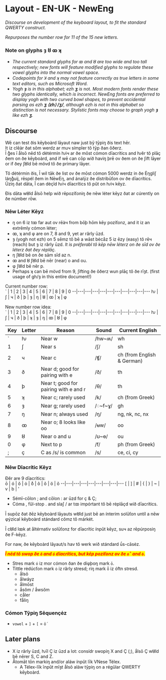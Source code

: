 # Layout - EN-UK - NewEng
_Discourse on development of the keyboard layout, to fit the standard QWERTY construct._  

_Repurposes the number row for 11 of the 15 new letters._  

### Note on glyphs ȝ ȣ ꝏ ʞ
* _The current standard glyphs for ꝏ and ȣ are too wide and too tall respectively; new fonts will feature modified glyphs to regulate these vowel glyphs into the normal vowel space._  
* _Codepoints for Ʞ and ʞ may not feature correctly as true letters in some text editors, such as Microsoft Word._
* _Yogh **ȝ** is in this alphabet; ezh **ʒ** is_ not. _Most modern fonts render these two glyphs identically, which is incorrect. NewEng fonts are preferred to display yogh with two curved bowl shapes, to prevent accidental parsing as ezh **ʒ ⟨zh⟩ /ʒ/**, although ezh is not in this alphabet so distinction is not necessary. Stylistic fonts may choose to graph yogh **ȝ** like ezh **ʒ**._

## Discourse ##

Wē can test ðis kēyboàrd lāyaut naw just bȳ tȳpiŋ ðis text hēr.  
It iz clēàr ðat sôm werdz ar muч símpler tŏ tȳp ðan ôðerz.  
Ī g̊es ī ǻlsō nēd tŏ dėtérmin ƕiч ar ðe mōst cómon dīacrítics and ƕĕr tŏ plāç ðem on ðe kēyboàrd, and if wē can cōp wið haviŋ þrē ov ðem on ðe ʃift lāyer or if ðey ʃȣld bē mövd tŏ ðe primary lāyer.  

Tŏ dėtérmin ðis, Ī wil tāk ðe list ov ðe mōst cómon 5000 werdz in ðe Ėŋgliʃ láŋg̊uij, rēspél ðem in NēwEŋ, and ánalȳz ðe distribūťon ov ðe dīacrítics. Ūziŋ ðat dāta, Ī can dėçīd ƕiч dīacrítics tŏ pŭt on ƕiч kēyz.  

Ðis dāta wȣld ǻlsō help wið rēpozíťoniŋ ðe nēw léter kēyz ðat ar cúrently on ðe númber rōw.

### Nēw Léter Kēyz ###
* ŋ on 6 iz tꝏ far aut ov rēàч from bōþ hōm kēy pozíťonz, and it iz an extrēmly cómon léter; 
* ꝏ, ʞ and φ are on 7, 8 and 9, yet ar rărly ūzd.
* ȝ (yogh not ezh) on 5 sēmz tŏ bē a wāst bėcåz 5 iz ēzy (easy) tŏ rēч (reach) but ȝ iz rărly ūzd. 
_It is préferabl tŏ kēp nēw léterz on ðe sīd ov ðe léterz ðat ðey rėplāç._
* ŋ ʃȣld bē on ðe sām sīd az n.
* ꝏ and ȣ ʃȣld bē nēr (near) o and ou.
* φ ʃȣld bē nēr p.
* Perhaps ʞ can bē mövd from 9, ʃifting ðe ôðerz wun plāç tŏ ðe rīȝt. (first usage of gh/ȝ in this entire document!)

Current number row:  
\` | 1 | 2 | 3 | 4 | 5 | 6 | 7 | 8 | 9 | 0 
--|---|---|---|---|---|---|---|---|---|---
ƕ | ʃ | ч | ð | þ | ȝ | ŋ | ȣ | ꝏ | ʞ | φ  

New number row idea:  
\` | 1 | 2 | 3 | 4 | 5 | 6 | 7 | 8 | 9 | 0 
--|---|---|---|---|---|---|---|---|---|---
ƕ | ʃ | ч | ð | þ | ʞ | ȝ | ŋ | ꝏ | ȣ | φ  


Key | Letter | Reason | Sound | Current English
----|--------|--------|-------|----------------
\`   | ƕ      | Near w | /hw~ʍ/ | wh
1   | ʃ      | Near s | /ʃ/ | sh
2   | ч      | Near c | /ʧ/ | ch (from English & German)
3   | ð      | Near d; good for pairing with e | /ð/ | th
4   | þ      | Near t; good for pairing with e and r | /θ/ | th
5   | ʞ      | Near c; rarely used | /k/ | ch (from Greek)
6   | ȝ      | Near g; rarely used | /◌\~f\~ɣ/ | gh
7   | ŋ      | Near n; always used | /ŋ/ | ng, nk, nc, nx
8   | ꝏ      | Near o; 8 looks like oo | /ʉw/ | oo
9   | ȣ      | Near o and u | /ʊ~ɵ/ | ou
0   | φ      | Next to p | /f/ | ph (from Greek)
;   | ç      | C as /s/ is common | /s/ | ce, ci, cy

### Nēw Dīacrític Kēyz ###

Ðĕr are 9 dīacrítics:  
ō | ó | ŏ | ȯ | o̊ | ô | ǒ | ö | õ 
--|---|---|---|---|---|---|---|---
[ | ] | # | { | } | ~ | v | b | ' 


* Sémï-cōlon ; and cōlon : ar ūzd for ç & Ç;
* Cóma , fŭl-stop . and slaʃ / ar tꝏ impórtant tŏ bē rėplāçd wið dīacrítics.

Ī supōz ðat ðēz kēyboàrd lāyauts wȣld just bē an ínterim solūťon untíl a nēw φýzical kēyboàrd stándard cômz tŏ márkėt.  

Ī cȣld lꝏk at åltérnativ solūťonz for dīacrític ínpŭt kēyz, suч az rēpúrposiŋ ðe F-kēyz.  

For naw, ðe kēyboàrd lāyaut/s hav tŏ werk wið stándard ū́s-cāsėz.  

<mark style="color:red;">_**Ī nēd tŏ swop ðe `ō` and `ó` dīacrítics, but kēp pozíťonz ov ðe `o̊` and `ȯ`.**_</mark>  
* Stres mark `ó` iz mor cómon ðan ðe díφþoŋ mark `ō`.
* Tittle rėdúcťon mark `ȯ` iz rărly stresd; riŋ mark `o̊` iz óftn stresd.
  * ǻlsō
  * ǻlwáyz
  * ǻlmōst
  * ǻsŏm / ǻwsŏm
  * cǻler
  * fǻliŋ

### Cómon Tȳpiŋ Sēquençėz ###

* `vowel` + `]` + `[` = `ṓ` 

## Later plans ##

* X iz rărly ūzd, ƕīl Ç iz ūzd a lot: consídr swopiŋ X and Ç (;), ǻlsō Ç wȣld bē nērer S, C and Z.
* Ǻtomāt tōn markiŋ and/or aláw ínpŭt līk VNese Télex.
  * A Télex-līk īnpŭt mīȝt ǻlsō aláw tȳpiŋ on a régūlar QWERTY kēyboàrd.
